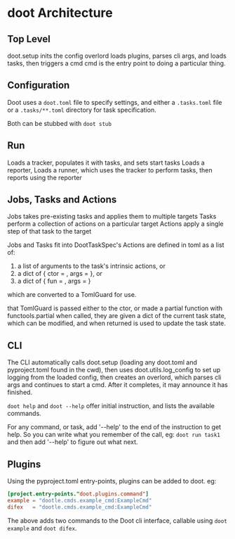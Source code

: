 # doot Architecture

## Top Level

doot.setup inits the config
overlord loads plugins, parses cli args, and loads tasks, then triggers a cmd
cmd is the entry point to doing a particular thing.

## Configuration
Doot uses a `doot.toml` file to specify settings,
and either a `.tasks.toml` file or a `.tasks/**.toml` directory for task specification.

Both can be stubbed with `doot stub`

## Run
Loads a tracker, populates it with tasks, and sets start tasks
Loads a reporter,
Loads a runner, which uses the tracker to perform tasks, then reports using the reporter

## Jobs, Tasks and Actions
Jobs takes pre-existing tasks and applies them to multiple targets
Tasks perform a collection of actions on a particular target
Actions apply a single step of that task to the target

Jobs and Tasks fit into DootTaskSpec's
Actions are defined in toml as a list of:
1) a list of arguments to the task's intrinsic actions, or
2) a dict of { ctor = <str>, args = <list> }, or
3) a dict of { fun  = <str>, args = <list> }

which are converted to a TomlGuard for use.

that TomlGuard is passed either to the ctor, or made a partial function with functools.partial
when called, they are given a dict of the current task state,
which can be modified, and when returned is used to update the task state.

## CLI

The CLI automatically calls doot.setup (loading any doot.toml and pyproject.toml found in the cwd),
then uses doot.utils.log_config to set up logging from the loaded config,
then creates an overlord, which parses cli args and continues to start a cmd.
After it completes, it may announce it has finished.

`doot help` and `doot --help` offer initial instruction, and lists the available commands.

For any command, or task, add '--help' to the end of the instruction to get help.
So you can write what you remember of the call,
eg: `doot run task1`
and then add '--help' to figure out what next.

## Plugins
Using the pyproject.toml entry-points, plugins can be added to doot.
eg:
```toml
[project.entry-points."doot.plugins.command"]
example = "dootle.cmds.example_cmd:ExampleCmd"
difex   = "dootle.cmds.example_cmd:ExampleCmd"
```

The above adds two commands to the Doot cli interface, callable using `doot example` and `doot difex`.
